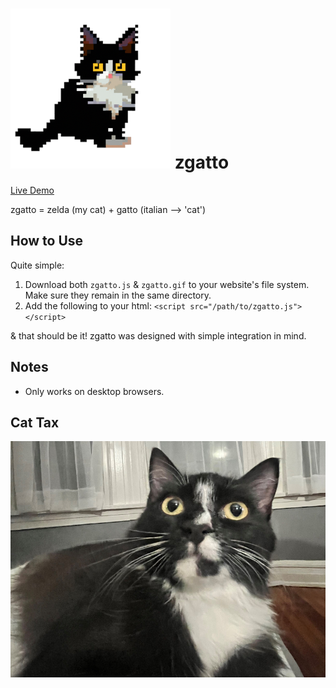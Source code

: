 # ![Zelda 8bit logo](images/zelda-8bit-256px.png) zgatto
[Live Demo](https://nxrada.github.io/zgatto/demo.html)

zgatto = zelda (my cat) + gatto (italian --> 'cat')


## How to Use
Quite simple: 
  1. Download both ```zgatto.js``` & ```zgatto.gif``` to your website's file system. Make sure they remain in the same directory.
  2. Add the following to your html: ```<script src="/path/to/zgatto.js"></script>```
  
& that should be it! zgatto was designed with simple integration in mind. 

## Notes 
- Only works on desktop browsers. 


## Cat Tax
![Zelda kitty](images/cat_tax.jpg)
